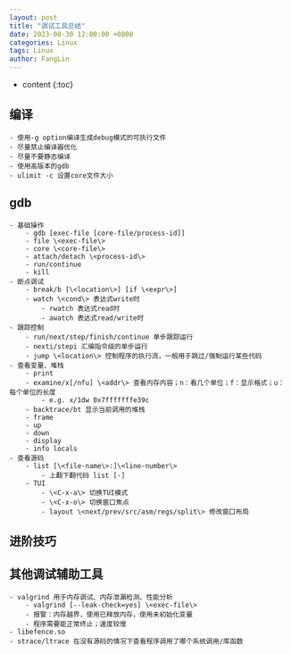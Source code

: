 ```yaml
---
layout: post
title: "调试工具总结"
date: 2023-08-30 12:00:00 +0800
categories: Linux
tags: Linux
author: FangLin
---
```


- content
  {:toc}

## 编译

    - 使用-g option编译生成debug模式的可执行文件
    - 尽量禁止编译器优化
    - 尽量不要静态编译
    - 使用高版本的gdb
    - ulimit -c 设置core文件大小

## gdb

    - 基础操作
        - gdb [exec-file [core-file/process-id]]
        - file \<exec-file\>
        - core \<core-file\>
        - attach/detach \<process-id\>
        - run/continue
        - kill
    - 断点调试
        - break/b [\<location\>] [if \<expr\>]
        - watch \<cond\> 表达式write时
            - rwatch 表达式read时
            - awatch 表达式read/write时
    - 跟踪控制
        - run/next/step/finish/continue 单步跟踪运行
        - nexti/stepi 汇编指令级的单步运行
        - jump \<location\> 控制程序的执行流，一般用于跳过/强制运行某些代码
    - 查看变量、堆栈
        - print
        - examine/x[/nfu] \<addr\> 查看内存内容；n：看几个单位；f：显示格式；u：每个单位的长度
            - e.g. x/1dw 0x7fffffffe39c
        - backtrace/bt 显示当前调用的堆栈
        - frame
        - up
        - down
        - display
        - info locals
    - 查看源码
        - list [\<file-name\>:]\<line-number\>
            - 上翻下翻代码 list [-]
        - TUI
            - \<C-x-a\> 切换TUI模式
            - \<C-x-o\> 切换窗口焦点
            - layout \<next/prev/src/asm/regs/split\> 修改窗口布局

## 进阶技巧

## 其他调试辅助工具

    - valgrind 用于内存调试、内存泄漏检测、性能分析
        - valgrind [--leak-check=yes] \<exec-file\>
        - 报警：内存越界，使用已释放内存，使用未初始化变量
        - 程序需要能正常终止；速度较慢
    - libefence.so
    - strace/ltrace 在没有源码的情况下查看程序调用了哪个系统调用/库函数

